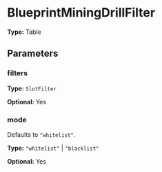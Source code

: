 # BlueprintMiningDrillFilter

**Type:** Table

## Parameters

### filters

**Type:** `SlotFilter`

**Optional:** Yes

### mode

Defaults to `"whitelist"`.

**Type:** `"whitelist"` | `"blacklist"`

**Optional:** Yes

